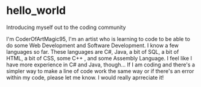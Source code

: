 # hello_world
Introducing myself out to the coding community

I'm CoderOfArtMagic95, I'm an artist who is learning to code to be able to do some Web Development and Software Development. I know a few languages so far. These languages are C#, Java, a bit of SQL, a bit of HTML, a bit of CSS, some C++ , and some Assembly Language. I feel like I have more experience in C# and Java, though... If I am coding and there's a simpler way to make a line of code work the same way or if there's an error within my code, please let me know. I would really aprreciate it!
